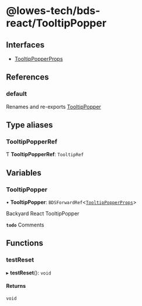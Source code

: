 # @lowes-tech/bds-react/TooltipPopper

## Interfaces

- [TooltipPopperProps](interfaces/TooltipPopperProps.md)

## References

### default

Renames and re-exports [TooltipPopper](README.md#tooltippopper)

## Type aliases

### TooltipPopperRef

Ƭ **TooltipPopperRef**: `TooltipRef`

## Variables

### TooltipPopper

• **TooltipPopper**: `BDSForwardRef`<[`TooltipPopperProps`](interfaces/TooltipPopperProps.md)\>

Backyard React TooltipPopper

**`todo`** Comments

## Functions

### testReset

▸ **testReset**(): `void`

#### Returns

`void`
